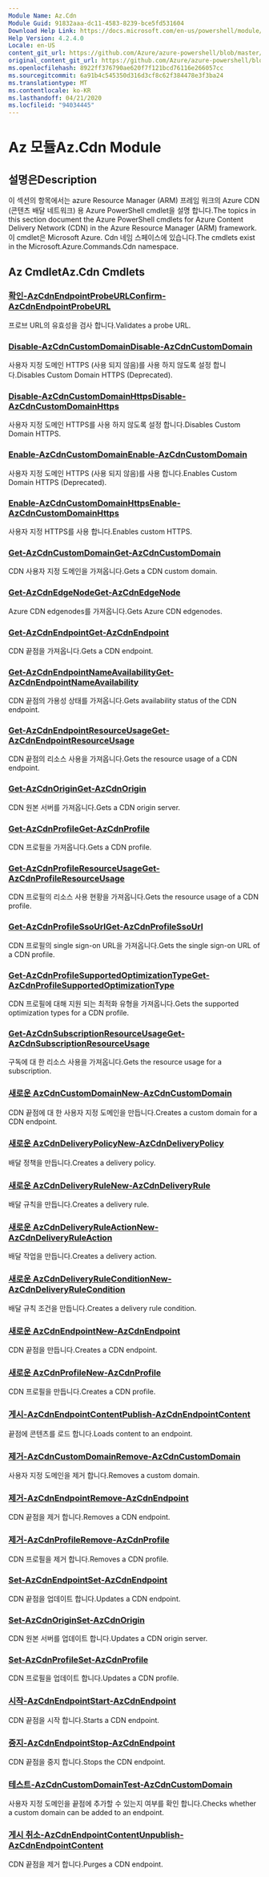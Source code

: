 ```yaml
---
Module Name: Az.Cdn
Module Guid: 91832aaa-dc11-4583-8239-bce5fd531604
Download Help Link: https://docs.microsoft.com/en-us/powershell/module/az.cdn
Help Version: 4.2.4.0
Locale: en-US
content_git_url: https://github.com/Azure/azure-powershell/blob/master/src/Cdn/Cdn/help/Az.Cdn.md
original_content_git_url: https://github.com/Azure/azure-powershell/blob/master/src/Cdn/Cdn/help/Az.Cdn.md
ms.openlocfilehash: 8922ff376790ae620f7f121bcd76116e266057cc
ms.sourcegitcommit: 6a91b4c545350d316d3cf8c62f384478e3f3ba24
ms.translationtype: MT
ms.contentlocale: ko-KR
ms.lasthandoff: 04/21/2020
ms.locfileid: "94034445"
---
```

# <span data-ttu-id="21cef-101">Az 모듈</span><span class="sxs-lookup"><span data-stu-id="21cef-101">Az.Cdn Module</span></span>
## <span data-ttu-id="21cef-102">설명은</span><span class="sxs-lookup"><span data-stu-id="21cef-102">Description</span></span>
<span data-ttu-id="21cef-103">이 섹션의 항목에서는 azure Resource Manager (ARM) 프레임 워크의 Azure CDN (콘텐츠 배달 네트워크) 용 Azure PowerShell cmdlet을 설명 합니다.</span><span class="sxs-lookup"><span data-stu-id="21cef-103">The topics in this section document the Azure PowerShell cmdlets for Azure Content Delivery Network (CDN) in the Azure Resource Manager (ARM) framework.</span></span> <span data-ttu-id="21cef-104">이 cmdlet은 Microsoft Azure. Cdn 네임 스페이스에 있습니다.</span><span class="sxs-lookup"><span data-stu-id="21cef-104">The cmdlets exist in the Microsoft.Azure.Commands.Cdn namespace.</span></span>

## <span data-ttu-id="21cef-105">Az Cmdlet</span><span class="sxs-lookup"><span data-stu-id="21cef-105">Az.Cdn Cmdlets</span></span>
### [<span data-ttu-id="21cef-106">확인-AzCdnEndpointProbeURL</span><span class="sxs-lookup"><span data-stu-id="21cef-106">Confirm-AzCdnEndpointProbeURL</span></span>](Confirm-AzCdnEndpointProbeURL.md)
<span data-ttu-id="21cef-107">프로브 URL의 유효성을 검사 합니다.</span><span class="sxs-lookup"><span data-stu-id="21cef-107">Validates a probe URL.</span></span>

### [<span data-ttu-id="21cef-108">Disable-AzCdnCustomDomain</span><span class="sxs-lookup"><span data-stu-id="21cef-108">Disable-AzCdnCustomDomain</span></span>](Disable-AzCdnCustomDomain.md)
<span data-ttu-id="21cef-109">사용자 지정 도메인 HTTPS (사용 되지 않음)를 사용 하지 않도록 설정 합니다.</span><span class="sxs-lookup"><span data-stu-id="21cef-109">Disables Custom Domain HTTPS (Deprecated).</span></span>

### [<span data-ttu-id="21cef-110">Disable-AzCdnCustomDomainHttps</span><span class="sxs-lookup"><span data-stu-id="21cef-110">Disable-AzCdnCustomDomainHttps</span></span>](Disable-AzCdnCustomDomainHttps.md)
<span data-ttu-id="21cef-111">사용자 지정 도메인 HTTPS를 사용 하지 않도록 설정 합니다.</span><span class="sxs-lookup"><span data-stu-id="21cef-111">Disables Custom Domain HTTPS.</span></span>

### [<span data-ttu-id="21cef-112">Enable-AzCdnCustomDomain</span><span class="sxs-lookup"><span data-stu-id="21cef-112">Enable-AzCdnCustomDomain</span></span>](Enable-AzCdnCustomDomain.md)
<span data-ttu-id="21cef-113">사용자 지정 도메인 HTTPS (사용 되지 않음)를 사용 합니다.</span><span class="sxs-lookup"><span data-stu-id="21cef-113">Enables Custom Domain HTTPS (Deprecated).</span></span>

### [<span data-ttu-id="21cef-114">Enable-AzCdnCustomDomainHttps</span><span class="sxs-lookup"><span data-stu-id="21cef-114">Enable-AzCdnCustomDomainHttps</span></span>](Enable-AzCdnCustomDomainHttps.md)
<span data-ttu-id="21cef-115">사용자 지정 HTTPS를 사용 합니다.</span><span class="sxs-lookup"><span data-stu-id="21cef-115">Enables custom HTTPS.</span></span>

### [<span data-ttu-id="21cef-116">Get-AzCdnCustomDomain</span><span class="sxs-lookup"><span data-stu-id="21cef-116">Get-AzCdnCustomDomain</span></span>](Get-AzCdnCustomDomain.md)
<span data-ttu-id="21cef-117">CDN 사용자 지정 도메인을 가져옵니다.</span><span class="sxs-lookup"><span data-stu-id="21cef-117">Gets a CDN custom domain.</span></span>

### [<span data-ttu-id="21cef-118">Get-AzCdnEdgeNode</span><span class="sxs-lookup"><span data-stu-id="21cef-118">Get-AzCdnEdgeNode</span></span>](Get-AzCdnEdgeNode.md)
<span data-ttu-id="21cef-119">Azure CDN edgenodes를 가져옵니다.</span><span class="sxs-lookup"><span data-stu-id="21cef-119">Gets Azure CDN edgenodes.</span></span>

### [<span data-ttu-id="21cef-120">Get-AzCdnEndpoint</span><span class="sxs-lookup"><span data-stu-id="21cef-120">Get-AzCdnEndpoint</span></span>](Get-AzCdnEndpoint.md)
<span data-ttu-id="21cef-121">CDN 끝점을 가져옵니다.</span><span class="sxs-lookup"><span data-stu-id="21cef-121">Gets a CDN endpoint.</span></span>

### [<span data-ttu-id="21cef-122">Get-AzCdnEndpointNameAvailability</span><span class="sxs-lookup"><span data-stu-id="21cef-122">Get-AzCdnEndpointNameAvailability</span></span>](Get-AzCdnEndpointNameAvailability.md)
<span data-ttu-id="21cef-123">CDN 끝점의 가용성 상태를 가져옵니다.</span><span class="sxs-lookup"><span data-stu-id="21cef-123">Gets availability status of the CDN endpoint.</span></span>

### [<span data-ttu-id="21cef-124">Get-AzCdnEndpointResourceUsage</span><span class="sxs-lookup"><span data-stu-id="21cef-124">Get-AzCdnEndpointResourceUsage</span></span>](Get-AzCdnEndpointResourceUsage.md)
<span data-ttu-id="21cef-125">CDN 끝점의 리소스 사용을 가져옵니다.</span><span class="sxs-lookup"><span data-stu-id="21cef-125">Gets the resource usage of a CDN endpoint.</span></span>

### [<span data-ttu-id="21cef-126">Get-AzCdnOrigin</span><span class="sxs-lookup"><span data-stu-id="21cef-126">Get-AzCdnOrigin</span></span>](Get-AzCdnOrigin.md)
<span data-ttu-id="21cef-127">CDN 원본 서버를 가져옵니다.</span><span class="sxs-lookup"><span data-stu-id="21cef-127">Gets a CDN origin server.</span></span>

### [<span data-ttu-id="21cef-128">Get-AzCdnProfile</span><span class="sxs-lookup"><span data-stu-id="21cef-128">Get-AzCdnProfile</span></span>](Get-AzCdnProfile.md)
<span data-ttu-id="21cef-129">CDN 프로필을 가져옵니다.</span><span class="sxs-lookup"><span data-stu-id="21cef-129">Gets a CDN profile.</span></span>

### [<span data-ttu-id="21cef-130">Get-AzCdnProfileResourceUsage</span><span class="sxs-lookup"><span data-stu-id="21cef-130">Get-AzCdnProfileResourceUsage</span></span>](Get-AzCdnProfileResourceUsage.md)
<span data-ttu-id="21cef-131">CDN 프로필의 리소스 사용 현황을 가져옵니다.</span><span class="sxs-lookup"><span data-stu-id="21cef-131">Gets the resource usage of a CDN profile.</span></span>

### [<span data-ttu-id="21cef-132">Get-AzCdnProfileSsoUrl</span><span class="sxs-lookup"><span data-stu-id="21cef-132">Get-AzCdnProfileSsoUrl</span></span>](Get-AzCdnProfileSsoUrl.md)
<span data-ttu-id="21cef-133">CDN 프로필의 single sign-on URL을 가져옵니다.</span><span class="sxs-lookup"><span data-stu-id="21cef-133">Gets the single sign-on URL of a CDN profile.</span></span>

### [<span data-ttu-id="21cef-134">Get-AzCdnProfileSupportedOptimizationType</span><span class="sxs-lookup"><span data-stu-id="21cef-134">Get-AzCdnProfileSupportedOptimizationType</span></span>](Get-AzCdnProfileSupportedOptimizationType.md)
<span data-ttu-id="21cef-135">CDN 프로필에 대해 지원 되는 최적화 유형을 가져옵니다.</span><span class="sxs-lookup"><span data-stu-id="21cef-135">Gets the supported optimization types for a CDN profile.</span></span>

### [<span data-ttu-id="21cef-136">Get-AzCdnSubscriptionResourceUsage</span><span class="sxs-lookup"><span data-stu-id="21cef-136">Get-AzCdnSubscriptionResourceUsage</span></span>](Get-AzCdnSubscriptionResourceUsage.md)
<span data-ttu-id="21cef-137">구독에 대 한 리소스 사용을 가져옵니다.</span><span class="sxs-lookup"><span data-stu-id="21cef-137">Gets the resource usage for a subscription.</span></span>

### [<span data-ttu-id="21cef-138">새로운 AzCdnCustomDomain</span><span class="sxs-lookup"><span data-stu-id="21cef-138">New-AzCdnCustomDomain</span></span>](New-AzCdnCustomDomain.md)
<span data-ttu-id="21cef-139">CDN 끝점에 대 한 사용자 지정 도메인을 만듭니다.</span><span class="sxs-lookup"><span data-stu-id="21cef-139">Creates a custom domain for a CDN endpoint.</span></span>

### [<span data-ttu-id="21cef-140">새로운 AzCdnDeliveryPolicy</span><span class="sxs-lookup"><span data-stu-id="21cef-140">New-AzCdnDeliveryPolicy</span></span>](New-AzCdnDeliveryPolicy.md)
<span data-ttu-id="21cef-141">배달 정책을 만듭니다.</span><span class="sxs-lookup"><span data-stu-id="21cef-141">Creates a delivery policy.</span></span>

### [<span data-ttu-id="21cef-142">새로운 AzCdnDeliveryRule</span><span class="sxs-lookup"><span data-stu-id="21cef-142">New-AzCdnDeliveryRule</span></span>](New-AzCdnDeliveryRule.md)
<span data-ttu-id="21cef-143">배달 규칙을 만듭니다.</span><span class="sxs-lookup"><span data-stu-id="21cef-143">Creates a delivery rule.</span></span>

### [<span data-ttu-id="21cef-144">새로운 AzCdnDeliveryRuleAction</span><span class="sxs-lookup"><span data-stu-id="21cef-144">New-AzCdnDeliveryRuleAction</span></span>](New-AzCdnDeliveryRuleAction.md)
<span data-ttu-id="21cef-145">배달 작업을 만듭니다.</span><span class="sxs-lookup"><span data-stu-id="21cef-145">Creates a delivery action.</span></span>

### [<span data-ttu-id="21cef-146">새로운 AzCdnDeliveryRuleCondition</span><span class="sxs-lookup"><span data-stu-id="21cef-146">New-AzCdnDeliveryRuleCondition</span></span>](New-AzCdnDeliveryRuleCondition.md)
<span data-ttu-id="21cef-147">배달 규칙 조건을 만듭니다.</span><span class="sxs-lookup"><span data-stu-id="21cef-147">Creates a delivery rule condition.</span></span>

### [<span data-ttu-id="21cef-148">새로운 AzCdnEndpoint</span><span class="sxs-lookup"><span data-stu-id="21cef-148">New-AzCdnEndpoint</span></span>](New-AzCdnEndpoint.md)
<span data-ttu-id="21cef-149">CDN 끝점을 만듭니다.</span><span class="sxs-lookup"><span data-stu-id="21cef-149">Creates a CDN endpoint.</span></span>

### [<span data-ttu-id="21cef-150">새로운 AzCdnProfile</span><span class="sxs-lookup"><span data-stu-id="21cef-150">New-AzCdnProfile</span></span>](New-AzCdnProfile.md)
<span data-ttu-id="21cef-151">CDN 프로필을 만듭니다.</span><span class="sxs-lookup"><span data-stu-id="21cef-151">Creates a CDN profile.</span></span>

### [<span data-ttu-id="21cef-152">게시-AzCdnEndpointContent</span><span class="sxs-lookup"><span data-stu-id="21cef-152">Publish-AzCdnEndpointContent</span></span>](Publish-AzCdnEndpointContent.md)
<span data-ttu-id="21cef-153">끝점에 콘텐츠를 로드 합니다.</span><span class="sxs-lookup"><span data-stu-id="21cef-153">Loads content to an endpoint.</span></span>

### [<span data-ttu-id="21cef-154">제거-AzCdnCustomDomain</span><span class="sxs-lookup"><span data-stu-id="21cef-154">Remove-AzCdnCustomDomain</span></span>](Remove-AzCdnCustomDomain.md)
<span data-ttu-id="21cef-155">사용자 지정 도메인을 제거 합니다.</span><span class="sxs-lookup"><span data-stu-id="21cef-155">Removes a custom domain.</span></span>

### [<span data-ttu-id="21cef-156">제거-AzCdnEndpoint</span><span class="sxs-lookup"><span data-stu-id="21cef-156">Remove-AzCdnEndpoint</span></span>](Remove-AzCdnEndpoint.md)
<span data-ttu-id="21cef-157">CDN 끝점을 제거 합니다.</span><span class="sxs-lookup"><span data-stu-id="21cef-157">Removes a CDN endpoint.</span></span>

### [<span data-ttu-id="21cef-158">제거-AzCdnProfile</span><span class="sxs-lookup"><span data-stu-id="21cef-158">Remove-AzCdnProfile</span></span>](Remove-AzCdnProfile.md)
<span data-ttu-id="21cef-159">CDN 프로필을 제거 합니다.</span><span class="sxs-lookup"><span data-stu-id="21cef-159">Removes a CDN profile.</span></span>

### [<span data-ttu-id="21cef-160">Set-AzCdnEndpoint</span><span class="sxs-lookup"><span data-stu-id="21cef-160">Set-AzCdnEndpoint</span></span>](Set-AzCdnEndpoint.md)
<span data-ttu-id="21cef-161">CDN 끝점을 업데이트 합니다.</span><span class="sxs-lookup"><span data-stu-id="21cef-161">Updates a CDN endpoint.</span></span>

### [<span data-ttu-id="21cef-162">Set-AzCdnOrigin</span><span class="sxs-lookup"><span data-stu-id="21cef-162">Set-AzCdnOrigin</span></span>](Set-AzCdnOrigin.md)
<span data-ttu-id="21cef-163">CDN 원본 서버를 업데이트 합니다.</span><span class="sxs-lookup"><span data-stu-id="21cef-163">Updates a CDN origin server.</span></span>

### [<span data-ttu-id="21cef-164">Set-AzCdnProfile</span><span class="sxs-lookup"><span data-stu-id="21cef-164">Set-AzCdnProfile</span></span>](Set-AzCdnProfile.md)
<span data-ttu-id="21cef-165">CDN 프로필을 업데이트 합니다.</span><span class="sxs-lookup"><span data-stu-id="21cef-165">Updates a CDN profile.</span></span>

### [<span data-ttu-id="21cef-166">시작-AzCdnEndpoint</span><span class="sxs-lookup"><span data-stu-id="21cef-166">Start-AzCdnEndpoint</span></span>](Start-AzCdnEndpoint.md)
<span data-ttu-id="21cef-167">CDN 끝점을 시작 합니다.</span><span class="sxs-lookup"><span data-stu-id="21cef-167">Starts a CDN endpoint.</span></span>

### [<span data-ttu-id="21cef-168">중지-AzCdnEndpoint</span><span class="sxs-lookup"><span data-stu-id="21cef-168">Stop-AzCdnEndpoint</span></span>](Stop-AzCdnEndpoint.md)
<span data-ttu-id="21cef-169">CDN 끝점을 중지 합니다.</span><span class="sxs-lookup"><span data-stu-id="21cef-169">Stops the CDN endpoint.</span></span>

### [<span data-ttu-id="21cef-170">테스트-AzCdnCustomDomain</span><span class="sxs-lookup"><span data-stu-id="21cef-170">Test-AzCdnCustomDomain</span></span>](Test-AzCdnCustomDomain.md)
<span data-ttu-id="21cef-171">사용자 지정 도메인을 끝점에 추가할 수 있는지 여부를 확인 합니다.</span><span class="sxs-lookup"><span data-stu-id="21cef-171">Checks whether a custom domain can be added to an endpoint.</span></span>

### [<span data-ttu-id="21cef-172">게시 취소-AzCdnEndpointContent</span><span class="sxs-lookup"><span data-stu-id="21cef-172">Unpublish-AzCdnEndpointContent</span></span>](Unpublish-AzCdnEndpointContent.md)
<span data-ttu-id="21cef-173">CDN 끝점을 제거 합니다.</span><span class="sxs-lookup"><span data-stu-id="21cef-173">Purges a CDN endpoint.</span></span>

